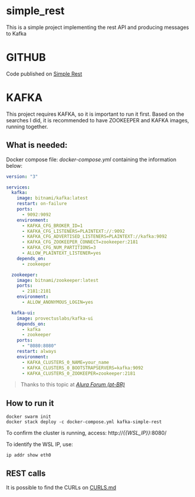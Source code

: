 # simple_rest
This is a simple project implementing the rest API and producing messages to Kafka

# GITHUB
Code published on [Simple Rest](https://github.com/wellingtonnogueira/simple_rest)

# KAFKA
This project requires KAFKA, so it is important to run it first.
Based on the searches I did, it is recommended to have ZOOKEEPER and KAFKA images, running together.

## What is needed:

Docker compose file: _docker-compose.yml_ containing the information below:
```yaml
version: "3"

services:
  kafka:
    image: bitnami/kafka:latest
    restart: on-failure
    ports:
      - 9092:9092
    environment:
      - KAFKA_CFG_BROKER_ID=1
      - KAFKA_CFG_LISTENERS=PLAINTEXT://:9092
      - KAFKA_CFG_ADVERTISED_LISTENERS=PLAINTEXT://kafka:9092
      - KAFKA_CFG_ZOOKEEPER_CONNECT=zookeeper:2181
      - KAFKA_CFG_NUM_PARTITIONS=3
      - ALLOW_PLAINTEXT_LISTENER=yes
    depends_on:
      - zookeeper

  zookeeper:
    image: bitnami/zookeeper:latest
    ports:
      - 2181:2181
    environment:
      - ALLOW_ANONYMOUS_LOGIN=yes

  kafka-ui:
    image: provectuslabs/kafka-ui
    depends_on:
      - kafka
      - zookeeper
    ports:
      - "8080:8080"
    restart: always
    environment:
      - KAFKA_CLUSTERS_0_NAME=your_name
      - KAFKA_CLUSTERS_0_BOOTSTRAPSERVERS=kafka:9092
      - KAFKA_CLUSTERS_0_ZOOKEEPER=zookeeper:2181
```
> Thanks to this topic at 
> <cite> [ Alura Forum (pt-BR)](https://cursos.alura.com.br/forum/topico-sugestao-docker-compose-kafka-zookeeper-e-kakfa-ui-279740) </cite>

## How to run it
```shell
docker swarm init
docker stack deploy -c docker-compose.yml kafka-simple-rest
```
To confirm the cluster is running, access: http://_{{WSL_IP}}_:8080/

To identify the WSL IP, use:
```shell
ip addr show eth0
```

## REST calls
It is possible to find the CURLs on [CURLS.md](CURLS.md)